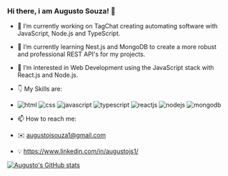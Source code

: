 ### Hi there, i am Augusto Souza! 👋


- 🔭 I’m currently working on TagChat creating automating software with JavaScript, Node.js and TypeScript.
- 🌱 I’m currently learning Nest.js and MongoDB to create a more robust and professional REST API's for my projects.
- 👀 I’m interested in Web Development using the JavaScript stack with React.js and Node.js.
- :point_down: My Skills are: 
- ![html](https://img.shields.io/badge/HTML5-E34F26?style=for-the-badge&logo=html5&logoColor=white) ![css](https://img.shields.io/badge/CSS3-1572B6?style=for-the-badge&logo=css3&logoColor=white) ![javascript](https://img.shields.io/badge/JavaScript-323330?style=for-the-badge&logo=javascript&logoColor=F7DF1E) ![typescript](https://img.shields.io/badge/TypeScript-007ACC?style=for-the-badge&logo=typescript&logoColor=white) ![reactjs](https://img.shields.io/badge/React-20232A?style=for-the-badge&logo=react&logoColor=61DAFB) ![nodejs](https://img.shields.io/badge/Node.js-339933?style=for-the-badge&logo=nodedotjs&logoColor=white) ![mongodb](https://img.shields.io/badge/MongoDB-white?style=for-the-badge&logo=mongodb&logoColor=4EA94B)

- 📫 How to reach me:
- :envelope: augustojsouza1@gmail.com
- :bulb: https://www.linkedin.com/in/augustojs1/

[![Augusto's GitHub stats](https://github-readme-stats.vercel.app/api?username=anuraghazra)](https://github.com/augustojs1/github-readme-stats)

